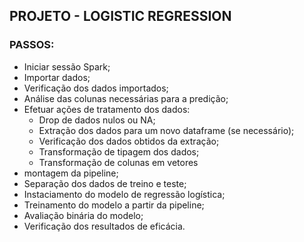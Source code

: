 ## PROJETO - LOGISTIC REGRESSION

### PASSOS:
- Iniciar sessão Spark;
- Importar dados;
- Verificação dos dados importados;
- Análise das colunas necessárias para a predição;
- Efetuar ações de tratamento dos dados:
    - Drop de dados nulos ou NA;
    - Extração dos dados para um novo dataframe (se necessário);
    - Verificação dos dados obtidos da extração;
    - Transformação de tipagem dos dados;
    - Transformação de colunas em vetores
- montagem da pipeline;
- Separação dos dados de treino e teste;
- Instaciamento do modelo de regressão logística;
- Treinamento do modelo a partir da pipeline;
- Avaliação binária do modelo;
- Verificação dos resultados de eficácia.